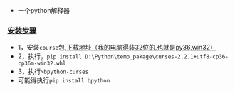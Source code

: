 * 一个python解释器
### [安装步骤](https://www.cnblogs.com/zhaojiedi1992/p/zhaojiedi_python_006_bpython.html)
* 1，安装```course```包,[下载地址（我的电脑得装32位的,也就是py36,win32）](https://www.lfd.uci.edu/~gohlke/pythonlibs/#curses)
* 2，执行，```pip install D:\Python\temp_pakage\curses-2.2.1+utf8-cp36-cp36m-win32.whl```
* 3，执行```>bpython-curses```
* 可能得执行```pip install bpython```

